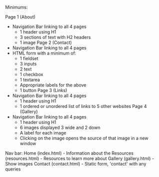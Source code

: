 Minimums:

Page 1 (About)
- Navigation Bar linking to all 4 pages
    - 1 header using H1
    - 3 sections of text with H2 headers
    - 1 image
Page 2 (Contact)
- Navigation Bar linking to all 4 pages
- HTML form with a minimum of:
    - 1 fieldset
    - 3 inputs
    - 2 text
    - 1 checkbox
    - 1 textarea
    - Appropriate labels for the above
    - 1 button
Page 3 (Links)
- Navigation Bar linking to all 4 pages
    - 1 header using H1
    - 1 ordered or unordered list of links to 5 other websites
Page 4 (Gallery)
- Navigation Bar linking to all 4 pages
    - 1 header using H1
    - 6 images displayed 3 wide and 2 down
    - A label for each image
    - Clicking on the image opens the source of that image in a new window


Nav bar:
    Home (index.html)
        - Information about the
    Resources (resources.html)
        - Resources to learn more about
    Gallery (gallery.html)
        - Show images
    Contact (contact.html)
        - Static form, 'contact' with any queries
